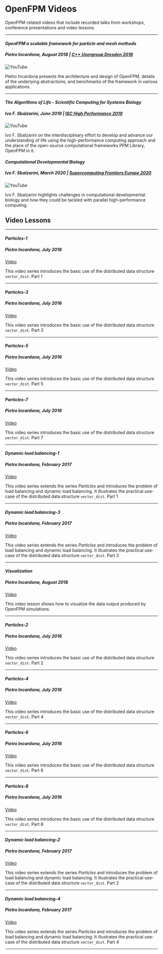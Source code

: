 # OpenFPM Videos

OpenFPM-related videos that include recorded talks from workshops, conference presentations and video lessons.

<div class="col-md-12"  markdown="1">

---

</div><div class="col-md-6"  markdown="1">

#### *OpenFPM a scalable framework for particle and mesh methods*
##### **Pietro Incardona, August 2018** | [C++ Usergroup Dresden 2018](https://cpp-ug-dresden.blogspot.com/2018/07/august-talk-pietro-incardona-openfpm.html)

![YouTube](EfkoEJ-m-kE)

Pietro Incardona presents the architecture and design of OpenFPM, details of the underlying abstractions, and benchmarks of the framework in various applications.

---

#### *The Algorithms of Life - Scientific Computing for Systems Biology*
##### **Ivo F. Sbalzarini, June 2019** | [ISC High Performance 2019](https://www.isc-hpc.com/id-2019.html)

![YouTube](Hkx7uRd0WW8)

Ivo F. Sbalzarini on the interdisciplinary effort to develop and advance our understanding of life using the high-performance computing approach and the place of the open-source computational frameworks PPM Library, OpenFPM in it.

</div><div class="col-md-6"  markdown="1">

#### *Computational Developmental Biology*
##### **Ivo F. Sbalzarini, March 2020** | [Supercomputing Frontiers Europe 2020](https://supercomputingfrontiers.eu/2020/)

![YouTube](tkp8ndtE2lk)

Ivo F. Sbalzarini highlights challenges in computational developmental biology and how they could be tackled with parallel high-performance computing.


</div><div class="col-md-12"  markdown="1">

## Video Lessons

---

</div><div class="col-md-6"  markdown="1">

#### *Particles-1*
##### **Pietro Incardona, July 2016**

[Video](http://openfpm.mpi-cbg.de/upload/video/Lesson1-1.mp4)

This video series introduces the basic use of the distributed data structure `vector_dist`. Part 1

---


#### *Particles-3*
##### **Pietro Incardona, July 2016**

[Video](http://openfpm.mpi-cbg.de/upload/video/Lesson1-3.mp4)

This video series introduces the basic use of the distributed data structure `vector_dist`. Part 3

---


#### *Particles-5*
##### **Pietro Incardona, July 2016**

[Video](http://openfpm.mpi-cbg.de/upload/video/Lesson1-1.mp4)

This video series introduces the basic use of the distributed data structure `vector_dist`. Part 5

---


#### *Particles-7*
##### **Pietro Incardona, July 2016**

[Video](http://openfpm.mpi-cbg.de/upload/video/Lesson1-1.mp4)

This video series introduces the basic use of the distributed data structure `vector_dist`. Part 7

---

#### *Dynamic load balancing-1*
##### **Pietro Incardona, February 2017**

[Video](http://openfpm.mpi-cbg.de/upload/video/dlb-1.mp4)

This video series extends the series _Particles_ and introduces the problem of load balancing and dynamic load balancing. It illustrates the practical  use-case of the distributed data structure `vector_dist`. Part 1

---

#### *Dynamic load balancing-3*
##### **Pietro Incardona, February 2017**

[Video](http://openfpm.mpi-cbg.de/upload/video/dlb-3.mp4)

This video series extends the series _Particles_ and introduces the problem of load balancing and dynamic load balancing. It illustrates the practical  use-case of the distributed data structure `vector_dist`. Part 3

---

#### *Visualization*
##### **Pietro Incardona, August 2018**

[Video](http://openfpm.mpi-cbg.de/upload/video/paraview_use.mp4)

This video lesson shows how to visualize the data output produced by OpenFPM simulations.

---

</div><div class="col-md-6"  markdown="1">

#### *Particles-2*
##### **Pietro Incardona, July 2016**

[Video](http://openfpm.mpi-cbg.de/upload/video/Lesson1-2.mp4)

This video series introduces the basic use of the distributed data structure `vector_dist`. Part 2

---

#### *Particles-4*
##### **Pietro Incardona, July 2016**

[Video](http://openfpm.mpi-cbg.de/upload/video/Lesson1-4.mp4)

This video series introduces the basic use of the distributed data structure `vector_dist`. Part 4

---

#### *Particles-6*
##### **Pietro Incardona, July 2016**

[Video](http://openfpm.mpi-cbg.de/upload/video/Lesson1-6.mp4)

This video series introduces the basic use of the distributed data structure `vector_dist`. Part 6

---

#### *Particles-8*
##### **Pietro Incardona, July 2016**

[Video](http://openfpm.mpi-cbg.de/upload/video/Lesson1-8.mp4)

This video series introduces the basic use of the distributed data structure `vector_dist`. Part 8

---

#### *Dynamic load balancing-2*
##### **Pietro Incardona, February 2017**

[Video](http://openfpm.mpi-cbg.de/upload/video/dlb-2.mp4)

This video series extends the series _Particles_ and introduces the problem of load balancing and dynamic load balancing. It illustrates the practical  use-case of the distributed data structure `vector_dist`. Part 2

---

#### *Dynamic load balancing-4*
##### **Pietro Incardona, February 2017**

[Video](http://openfpm.mpi-cbg.de/upload/video/dlb-4.mp4)

This video series extends the series _Particles_ and introduces the problem of load balancing and dynamic load balancing. It illustrates the practical  use-case of the distributed data structure `vector_dist`. Part 4

---

</div>
